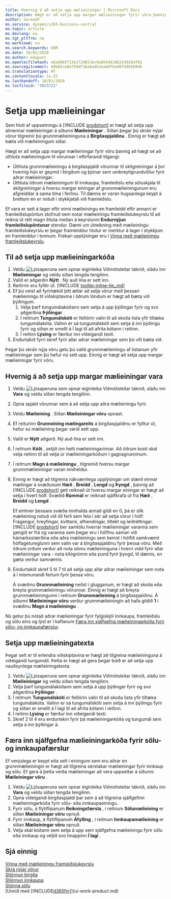 ```yaml
---
title: Hvernig á að setja upp mælieiningar | Microsoft Docs
description: Hægt er að setja upp margar mælieiningar fyrir vöru þannig að hægt sé að úthluta mælieiningum á vöruna.
author: SorenGP
ms.service: dynamics365-business-central
ms.topic: article
ms.devlang: na
ms.tgt_pltfrm: na
ms.workload: na
ms.search.keywords: UOM
ms.date: 10/01/2020
ms.author: edupont
ms.openlocfilehash: e6a9465f13e272d653ec9a0544618b243928af03
ms.sourcegitcommit: ddbb5cede750df1baba4b3eab8fbed6744b5b9d6
ms.translationtype: HT
ms.contentlocale: is-IS
ms.lasthandoff: 10/01/2020
ms.locfileid: "3923721"
---
```

# <a name="set-up-units-of-measure"></a>Setja upp mælieiningar

Sem hluti af uppsetningu á [!INCLUDE [prodshort](includes/prodshort.md)] er hægt að setja upp almennar mælieiningar á síðunni **Mælieiningar** . Síðan þegar þú skráir nýjar vörur tilgreinir þú grunnmælieininguna á **Birgðaspjaldinu** . Einnig er hægt að bæta við mælieiningum síðar.  

Hægt er að setja upp margar mælieiningar fyrir vöru þannig að hægt sé að úthluta mælieiningum til vörunnar í eftirfarandi tilgangi:

- Úthluta grunnmælieiningu á birgðaspjaldi vörunnar til skilgreiningar á því hvernig hún er geymd í birgðum og þjónar sem umbreytigrundvöllur fyrir aðrar mælieiningar.
- Úthluta öðrum mælieiningum til innkaupa, framleiðslu eða söluskjala til skilgreiningar á hversu margar einingar af grunnmælieiningunum eru afgreiddar á sama tíma í ferlinu. Til dæmis er varan hugsanlega keypt á brettum en er notuð í stykkjatali við framleiðslu.

Ef vara er sett á lager eftir einni mælieiningu en framleidd eftir annarri er framleiðslupöntun stofnuð sem notar mælieiningu framleiðslukeyrslu til að reikna út rétt magn íhluta meðan á keyrslunni **Endurnýjun framleiðslupöntunar** stendur. Dæmi um útreikning með mælieiningu framleiðslukeyrslu er þegar framleiddur hlutur er merktur á lager í stykkjum en framleiddur í tonnum. Frekari upplýsingar eru í [Vinna með mælieiningu framleiðslukeyrslu](production-how-to-use-the-manufacturing-batch-unit-of-measure.md).  

## <a name="to-set-up-units-of-measure"></a>Til að setja upp mælieiningarkóða

1. Veldu ![Ljósaperuna sem opnar eiginleika Viðmótsleitar](media/ui-search/search_small.png "Segðu mér hvað þú vilt gera") táknið, sláðu inn **Mælieiningar** og veldu síðan tengda tengilinn.  
2. Valið er aðgerðin **Nýtt** . Ný auð lína er sett inn.  
3. Reitirnir eru fylltir út. [!INCLUDE [tooltip-inline-tip_md](includes/tooltip-inline-tip_md.md)]  
4. Ef þú veist að fyrirtækið þitt ætlar að selja vörur með þessari mælieiningu til viðskiptavina í öðrum löndum er hægt að bæta við þýðingum.  
    1. Velja þarf tungumálakóðann sem setja á upp þýðingar fyrir og svo aðgerðina **Þýðingar** .
    2. Í reitnum **Tungumálskóti** er felliörin valin til að skoða lista yfir tiltæka tungumálakóta. Valinn er sá tungumálskóti sem setja á inn þýðingu fyrir og síðan er smellt á Í lagi til að afrita kótann í reitinn.
    3. Í reitinn **Lýsing** er færður inn viðeigandi texti.
5. Endurtakið fyrri skref fyrir allar aðrar mælieiningar sem þú vilt bæta við.  

Þegar þú skráir nýja vöru getu þú valið grunnmælieiningu af listanum yfir mælieiningar sem þú hefur nú sett upp. Einnig er hægt að setja upp margar mælieiningar fyrir vöru.  

## <a name="to-set-up-multiple-item-units-of-measure"></a>Hvernig á að setja upp margar mælieiningar vara

1. Veldu ![Ljósaperuna sem opnar eiginleika Viðmótsleitar](media/ui-search/search_small.png "Segðu mér hvað þú vilt gera") táknið, sláðu inn **Vara** og veldu síðan tengda tengilinn.
2. Opna spjald vörunnar sem á að setja upp aðra mælieiningu fyrir.
3. Veldu **Mælieining** . Síðan **Mælieiningar vöru** opnast.
4. Ef reiturinn **Grunneining mælingareits** á birgðaspjaldinu er fylltur út, hefur sú mælieining þegar verið sett upp.
5. Valið er **Nýtt** aðgerð. Ný auð lína er sett inn.
6. Í reitnum **Kóði** , setjið inn heiti mælieiningarinnar. Að öðrum kosti skal velja reitinn til að velja úr mælieiningarkóðum í gagnagrunninum.
7. Í reitnum **Magn á mælieiningu** , tilgreinið hversu margar grunnmælieiningar varan inniheldur.
8. Einnig er hægt að tilgreina nákvæmlega upplýsingar um stærð einnar mælingar á svæðunum **Hæð** , **Breidd** , **Lengd** og **Þyngd** , þannig að [!INCLUDE [prodshort](includes/prodshort.md)] geti reiknað út hversu margar einingar er hægt að setja í hvert hólf. Svæðið **Rúmmál** er reiknað sjálfkrafa út frá **Hæð** , **Breidd** og **Lengd** .

    Ef einhver þessara svæða innihalda annað gildi en 0, þá er slík mælieining notuð við öll ferli sem fela í sér að setja vörur í hólf: Frágangur, hreyfingar, kvittanir, afhendingar, tiltekt og leiðréttingar. [!INCLUDE [prodshort](includes/prodshort.md)] ber samtölu hverrar mælieiningar varanna sem gengið er frá og varanna sem þegar eru í hólfinu saman við hámarksstærðina eða aðra mælieiningu sem kemst í hólfið samkvæmt hólfagetureglunni sem valin var á birgðaspjaldinu fyrir þessa vöru. Með öðrum orðum verður að nota sömu mælieininguna í hverri vídd fyrir allar mælieiningar vara - nota kílógrömm eða pund fyrir þyngd, til dæmis, en gæta verður samræmis.
9. Eindurtakið skref 5 til 7 til að setja upp allar aðrar mælieiningar sem nota á í mismunandi ferlum fyrir þessa vöru.

    Á svæðinu **Grunnmælieining** neðst í glugganum, er hægt að skoða eða breyta grunnmælieiningu vörunnar. Einnig er hægt að breyta grunnmælieiningunni í reitnum **Grunnmælieining** á birgðaspjaldinu. Á síðunni **Mælieiningar vöru** verður grunnmælieiningin að hafa gildið **1** í svæðinu **Magn á mælieiningu** .

Nú getur þú notað aðrar mælieiningar fyrir fylgiskjöl innkaupa, framleiðslu og sölu eins og lýst er í kaflanum [Færa inn sjálfgefna mælieiningarkóða fyrir sölu- og innkaupafærslur](#to-enter-a-default-unit-of-measure-code-for-sales-and-purchasing-transactions).  

## <a name="to-set-up-unit-of-measure-translations"></a>Setja upp mælieiningatexta

Þegar selt er til erlendra viðskiptavina er hægt að tilgreina mælieininguna á viðeigandi tungumáli. Þetta er hægt að gera þegar búið er að setja upp nauðsynlega mælieiningatexta.

1. Veldu ![Ljósaperuna sem opnar eiginleika Viðmótsleitar](media/ui-search/search_small.png "Segðu mér hvað þú vilt gera") táknið, sláðu inn **Mælieiningar** og veldu síðan tengda tengilinn.
2. Velja þarf tungumálakóðann sem setja á upp þýðingar fyrir og svo aðgerðina **Þýðingar** .
3. Í reitnum **Tungumálskóti** er felliörin valin til að skoða lista yfir tiltæka tungumálakóta. Valinn er sá tungumálskóti sem setja á inn þýðingu fyrir og síðan er smellt á Í lagi til að afrita kótann í reitinn.
4. Í reitinn **Lýsing** er færður inn viðeigandi texti.
5. Skref 2 til 4 eru endurtekin fyrir þá mælieiningarkóða og tungumál sem setja á inn þýðingar á.

## <a name="to-enter-a-default-unit-of-measure-code-for-sales-and-purchasing-transactions"></a>Færa inn sjálfgefna mælieiningarkóða fyrir sölu- og innkaupafærslur

Ef venjulega er keypt eða selt í einingum sem eru aðrar en grunnmælieiningin er hægt að tilgreina sérstakar mælieiningar fyrir innkaup og sölu. Ef gera á þetta verða mælieiningar að vera uppsettar á síðunni **Mælieiningar vöru** .

1. Veldu ![Ljósaperuna sem opnar eiginleika Viðmótsleitar](media/ui-search/search_small.png "Segðu mér hvað þú vilt gera") táknið, sláðu inn **Vara** og veldu síðan tengda tengilinn.
2. Opna viðeigandi birgðaspjaldi þar sem á að tilgreina sjálfgefinn mælieiningarkóða fyrir sölu- eða innkaupaeiningu.
3. Fyrir sölu, á flýtiflipanum **Reikningsfærsla** , í reitnum **Sölumælieining** er síðan **Mælieiningar vöru** opnuð.
4. Fyrir innkaup, á flýtiflipanum **Áfylling** , í reitnum **Innkaupamælieining** er síðan **Mælieiningar vöru** opnuð.
5. Velja skal kóðann sem setja á upp sem sjálfgefna mælieiningu fyrir sölu eða innkaup og veljið svo hnappinn **Í lagi** .

## <a name="see-also"></a>Sjá einnig

[Vinna með mælieiningu framleiðslukeyrslu](production-how-to-use-the-manufacturing-batch-unit-of-measure.md)  
[Skrá nýjar vörur](inventory-how-register-new-items.md)  
[Stjórnun birgða](inventory-manage-inventory.md)  
[Stjórnun innkaupa](purchasing-manage-purchasing.md)  
[Stjórna sölu](sales-manage-sales.md)  
[Unnið með [!INCLUDE[d365fin](includes/d365fin_md.md)]](ui-work-product.md)  
